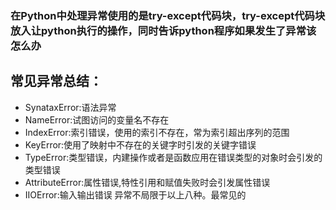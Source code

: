 ### 在Python中处理异常使用的是try-except代码块，try-except代码块放入让python执行的操作，同时告诉python程序如果发生了异常该怎么办
## 常见异常总结：
* SynataxError:语法异常
* NameError:试图访问的变量名不存在
* IndexError:索引错误，使用的索引不存在，常为索引超出序列的范围
* KeyError:使用了映射中不存在的关键字时引发的关键字错误
* TypeError:类型错误，内建操作或者是函数应用在错误类型的对象时会引发的类型错误
* AttributeError:属性错误,特性引用和赋值失败时会引发属性错误
* IIOError:输入输出错误
异常不局限于以上八种。最常见的
